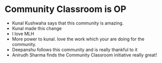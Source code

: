 # Community Classroom is OP

- Kunal Kushwaha says that this community is amazing.
- Kunal made this change
- I love MLH
- More power to kunal. love the work which your are doing for the community.
- Deepanshu follows this community and is really thankful to it
- Anirudh Sharma finds the Community Classroom initiative really great!
